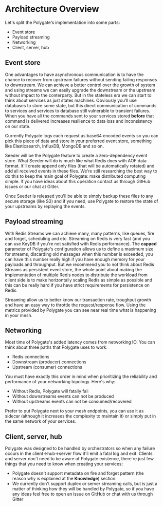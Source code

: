 # Architecture Overview

Let's split the Polygate's implementation into some parts:

* Event store
* Payload streaming
* Networking
* Client, server, hub

## Event store

One advantages to have asynchronous communication is to have the chance to recover from upstream failures without sending failing responses to downstream. We can achieve a better control over the growth of system and using streams we can easily upgrade the downstream or the upstream without impact to the conterparty. But in the stateless era we can start to think about services as just states machines. Obviously you'll use databases to store some state, but this direct communication of commands to services and services to database still vulnerable to transient failures. When you have all the commands sent to your services stored **before** that command is delivered increases resilience to data loss and inconsistency on our state.

Currently Polygate logs each request as base64 encoded events so you can pick this piece of data and store in your preferred event store, something like Elasticsearch, InfluxDB, MongoDB and so on.

Seeder will be the Polygate feature to create a zero-dependency event store. What Seeder will do is much like what Redis does with AOF data format. It'll create append only files (that will be automatically rotated) and add all received events in these files. We're still researching the best way to do this to keep the main goal of Polygate: make distributed computing simple. If you have ideas about this operation contact us through GitHub issues or our chat at Gitter.

Once Seeder is released you'll be able to simply backup these files to any secure storage (like S3) and if you need, use Polygate to restore the state of your upstreams by replaying the events.

## Payload streaming

With Redis Streams we can achieve many, many patterns, like queues, fire and forget, scheduling and etc. Streaming on Redis is very fast (and you can use KeyDB if you're not satisfied with Redis performance). The **capped** parameter of Polygate's configuration allows us to define a maximum size for streams, discarding old messages when this number is exceeded, you can have this number really high if you have enough memory for your payloads and throughput. But we recommend you to not think about Redis Streams as persistent event store, the whole point about making the implementation of multiple Redis nodes to distribute the workload from client side is to make horizontally scaling Redis as simple as possible and this can be really hard if you have strict requirements for persistence on Redis.

Streaming allow us to better know our transaction rate, troughput growth and have an easy way to throttle the request/response flow. Using the metrics provided by Polygate you can see near real time what is happening in your mesh.

## Networking

Most time of Polygate's added latency comes from networking IO. You can think about three paths that Polygate uses to work:

* Redis connections
* Downstream (producer) connections
* Upstream (consumer) connections

You must have exactly this order in mind when prioritizing the reliability and performance of your networking topology. Here's why:

* Without Redis, Polygate will fatally fail
* Without downstreams events can not be produced
* Without upstreams events can not be consumed/recovered

Prefer to put Polygate next to your mesh endpoints, you can use it as sidecar (although it increases the complexity to maintain it) or simply put in the same network of your services.

## Client, server, hub

Polygate was designed to be handled by orchestrators so when any failure occurs in the client->hub->server flow it'll emit a fatal log and exit. Clients and server don't need to be aware of Polygate existence, there're just few things that you need to know when creating your services:

* Polygate doesn't support metadata on fire and forget pattern (the reason why is explained at the **Knowledge**) section
* We currently don't support duplex or server streaming calls, but is just a matter of thinking how they will be handled by Polygate, so if you have any ideas feel free to open an issue on GitHub or chat with us through Gitter